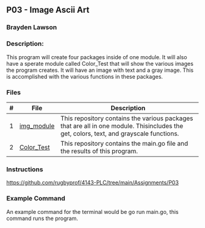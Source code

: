 ## P03 - Image Ascii Art
### Brayden Lawson
### Description:

This program will create four packages inside of one module. It will also have a sperate module called Color_Test that 
will show the various images the program creates. It will have an image with text and a gray image. This is accomplished
with the various functions in these packages.

### Files

|   #   | File     | Description                      |
| :---: | -------- | -------------------------------- |
|   1   | [img_module](https://github.com/bglawson1001/img_module) | This repository contains the various packages that are all in one module. Thisincludes the get, colors, text, and grayscale functions. |
|   2   | [Color_Test](https://github.com/bglawson1001/Color_Test) | This repository contains the main.go file and the results of this program.



### Instructions

https://github.com/rugbyprof/4143-PLC/tree/main/Assignments/P03

### Example Command

An example command for the terminal would be go run main.go, this command runs the program.
